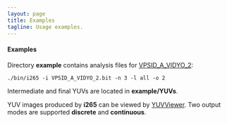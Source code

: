 ```yaml
---
layout: page
title: Examples
tagline: Usage examples.
---
```


#### Examples

Directory **example** contains analysis files for [VPSID_A_VIDYO_2](http://wftp3.itu.int/av-arch/jctvc-site/bitstream_exchange/draft_conformance/HEVC_v1/VPSID_A_VIDYO_2.zip):

```
./bin/i265 -i VPSID_A_VIDYO_2.bit -n 3 -l all -o 2
```

Intermediate and final YUVs are located in **example/YUVs**.

YUV images produced by **i265** can be viewed by [YUVViewer](http://www.mlynki.wz.cz/english_i/einfoc23.htm).
Two output modes are supported **discrete** and **continuous**.

